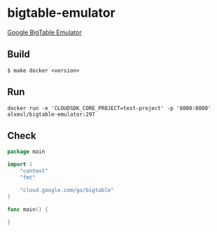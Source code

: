 # bigtable-emulator

[Google BigTable Emulator](https://cloud.google.com/bigtable/docs/emulator) 

## Build

```
$ make docker <version>
```

## Run

```
docker run -e 'CLOUDSDK_CORE_PROJECT=test-project' -p '8080:8080' alxmsl/bigtable-emulator:297 
```

## Check

```go
package main

import (
	"context"
	"fmt"

	"cloud.google.com/go/bigtable"
)

func main() {

}
```
